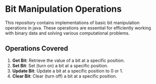 # Bit Manipulation Operations

This repository contains implementations of basic bit manipulation operations in java. These operations are essential for efficiently working with binary data and solving various computational problems.

## Operations Covered

1. **Get Bit**: Retrieve the value of a bit at a specific position.
2. **Set Bit**: Set (turn on) a bit at a specific position.
3. **Update Bit**: Update a bit at a specific position to 0 or 1.
4. **Clear Bit**: Clear (turn off) a bit at a specific position.

